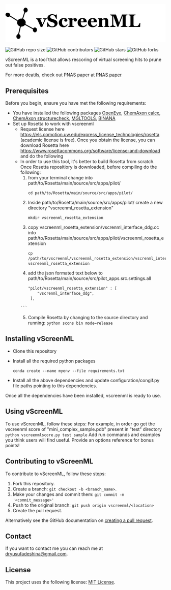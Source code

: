 ![vscreenml](vscreenml.png)

<!--- These are examples. See https://shields.io for others or to customize this set of shields. You might want to include dependencies, project status and licence info here --->
![GitHub repo size](https://img.shields.io/github/repo-size/karanicolaslab/vscreenml)
![GitHub contributors](https://img.shields.io/github/contributors/karanicolaslab/vscreenml)
![GitHub stars](https://img.shields.io/github/stars/karanicolaslab/vscreenml?style=social)
![GitHub forks](https://img.shields.io/github/forks/karanicolaslab/vscreenml?style=social)

vScreenML is a tool`that allows rescoring of virtual screening hits to prune out false positives.

For more deatils, check out PNAS paper at <a href="https://www.biorxiv.org/content/10.1101/2020.01.10.902411v1.full.pdf">PNAS paper</a>

## Prerequisites

Before you begin, ensure you have met the following requirements:
<!--- These are just example requirements. Add, duplicate or remove as required --->
* You have installed the following packages [OpenEye](https://www.eyesopen.com), [ChemAxon calcx](https://chemaxon.com/academic-license), [ChemAxon structurecheck](https://chemaxon.com/academic-license), [MGLTOOLS](http://mgltools.scripps.edu/downloads), [BINANA](https://sourceforge.net/projects/binana)
* Set up Rosetta to work with vscreenml
    * Request license here https://els.comotion.uw.edu/express_license_technologies/rosetta (academic license is free). Once you obtain the license, you can download Rosetta here https://www.rosettacommons.org/software/license-and-download and do the following
    * In order to use this tool, it's better to build Rosetta from scratch. Once Rosetta repositiory is downloaded, before compiling do the following:
        1. from your terminal change into path/to/Rosetta/main/source/src/apps/pilot/
            ```
           cd path/to/Rosetta/main/source/src/apps/pilot/
           ```
        2. Inside path/to/Rosetta/main/source/src/apps/pilot/ create a new directory "vscreenml_rosetta_extension"
           ```
           mkdir vscreenml_rosetta_extension
           ```
        3. copy vscreenml_rosetta_extension/vscrenml_interface_ddg.cc into path/to/Rosetta/main/source/src/apps/pilot/vscreenml_rosetta_extension
           ```
           cp /path/to/vscreenml/vscreenml_rosetta_extension/vscrenml_interface_ddg.cc vscreenml_rosetta_extension
           ```
        4. add the json formated text below to path/to/Rosetta/main/source/src/pilot_apps.src.settings.all
           ```
           "pilot/vscreenml_rosetta_extension" : [
               "vscrenml_interface_ddg",
            ],
          ```
        5. Compile Rosetta by changing to the source directory and running:
          ```python
          scons bin mode=release
          ```
## Installing vScreenML
* Clone this repository

* Install all the required python packages
    ```
    conda create --name myenv --file requirements.txt
    ```
* Install all the above dependencies and update configuration/congif.py file paths pointing to this dependencies.

Once all the dependencies have been installed, vscreenml is ready to use.

## Using vScreenML

To use vScreenML, follow these steps:
For example, in order go get the vscreenml score of "mini_complex_sample.pdb" present in "test" directory
    ```
    python vscreenmlscore.py test sample
    ```
Add run commands and examples you think users will find useful. Provide an options reference for bonus points!

## Contributing to vScreenML
<!--- If your README is long or you have some specific process or steps you want contributors to follow, consider creating a separate CONTRIBUTING.md file--->
To contribute to vScreenML, follow these steps:

1. Fork this repository.
2. Create a branch: `git checkout -b <branch_name>`.
3. Make your changes and commit them: `git commit -m '<commit_message>'`
4. Push to the original branch: `git push origin vscreenml/<location>`
5. Create the pull request.

Alternatively see the GitHub documentation on [creating a pull request](https://help.github.com/en/github/collaborating-with-issues-and-pull-requests/creating-a-pull-request).

## Contact

If you want to contact me you can reach me at <dryusufadeshina@gmail.com>.

## License
<!--- If you're not sure which open license to use see https://choosealicense.com/--->

This project uses the following license: [MIT License](<link>).

